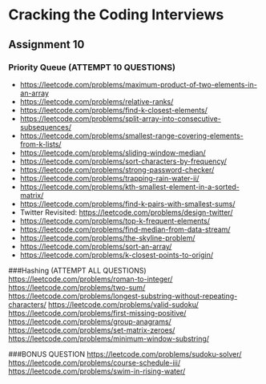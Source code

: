 # Cracking the Coding Interviews
## Assignment 10
			
### Priority Queue (ATTEMPT 10 QUESTIONS)
- https://leetcode.com/problems/maximum-product-of-two-elements-in-an-array
- https://leetcode.com/problems/relative-ranks/
- https://leetcode.com/problems/find-k-closest-elements/
- https://leetcode.com/problems/split-array-into-consecutive-subsequences/
- https://leetcode.com/problems/smallest-range-covering-elements-from-k-lists/
- https://leetcode.com/problems/sliding-window-median/
- https://leetcode.com/problems/sort-characters-by-frequency/
- https://leetcode.com/problems/strong-password-checker/
- https://leetcode.com/problems/trapping-rain-water-ii/
- https://leetcode.com/problems/kth-smallest-element-in-a-sorted-matrix/
- https://leetcode.com/problems/find-k-pairs-with-smallest-sums/
- Twitter Revisited: 	https://leetcode.com/problems/design-twitter/
- https://leetcode.com/problems/top-k-frequent-elements/
- https://leetcode.com/problems/find-median-from-data-stream/
- https://leetcode.com/problems/the-skyline-problem/
- https://leetcode.com/problems/sort-an-array/
- https://leetcode.com/problems/k-closest-points-to-origin/


###Hashing (ATTEMPT ALL QUESTIONS)
https://leetcode.com/problems/roman-to-integer/
https://leetcode.com/problems/two-sum/
https://leetcode.com/problems/longest-substring-without-repeating-characters/
https://leetcode.com/problems/valid-sudoku/
https://leetcode.com/problems/first-missing-positive/
https://leetcode.com/problems/group-anagrams/
https://leetcode.com/problems/set-matrix-zeroes/
https://leetcode.com/problems/minimum-window-substring/


###BONUS QUESTION
https://leetcode.com/problems/sudoku-solver/
https://leetcode.com/problems/course-schedule-iii/
https://leetcode.com/problems/swim-in-rising-water/
